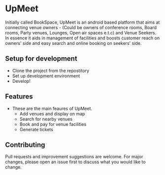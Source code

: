 
UpMeet
==================
Initially called BookSpace, UpMeet is an android based platform that aims at connecting venue owners - (Could be owners of conference rooms, Board rooms, Party venues, Lounges, Open air spaces e.t.c) and Venue Seekers. In essence it aids in management of facilities and boosts customer reach on owners' side and easy search and online booking on seekers' side.



Setup for development
---------------------

- Clone the project from the repostitory
- Set up development environment
- Develop!


Features
--------

- These are the main feaures of UpMeet.
    - Add venues and display on map
    - Search for nearby venues
    - Book and pay for venue facilities
    - Generate tickets

Contributing
------------

Pull requests and improvement suggestions are welcome. For major changes, please open an issue first to discuss what you would like to change.



